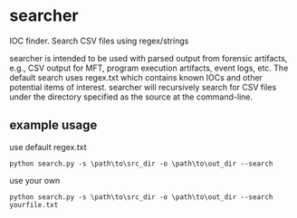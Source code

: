 # searcher
IOC finder. Search CSV files using regex/strings

searcher is intended to be used with parsed output from forensic artifacts, e.g., CSV output for MFT, program execution artifacts, event logs, etc. The default search uses regex.txt which contains known IOCs and other potential items of interest. searcher will recursively search for CSV files under the directory specified as the source at the command-line.

## example usage

use default regex.txt

`python search.py -s \path\to\src_dir -o \path\to\out_dir --search`

use your own

`python search.py -s \path\to\src_dir -o \path\to\out_dir --search yourfile.txt`
